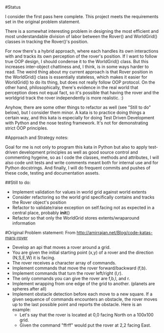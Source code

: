 #Status

I consider the first pass here complete. This project meets the requirements set in the original problem statement.

There is a somewhat interesting problem in designing the most efficient and most understandable division of labor between the Rover() and WorldGrid() classes in tracking the Rover()'s position.

For now there's a hybrid approach, where each handles its own interactions with and tracks its own perception of the rover's position. If I want to follow true OOP design, I should condense it to the WorldGrid() class. But this increases inter-object chattiness and, I think, is in some ways harder to read. The weird thing about my current approach is that Rover position in the WorldGrid() class is essentially stateless, which makes it easier for WorldGrid() to do its thing, but does not really follow OOP protocol. On the other hand, philosophically, there's evidence in the real world that perception does not equal fact, so it's possible that having the rover and the worldgrid track the rover independently is more realistic. :)

Anyhow, there are some other things to refactor as well (see "Still to do" below), but I consider them minor. A kata is to practice doing things a certain way, and this kata is especially for doing Test Driven Development with Python and the nose testing framework. It's not for demonstrating strict OOP principles.

#Approach and Strategy notes:

Goal for me is not only to program this kata in Python but also to apply test-driven development principles as well as good source control and commenting hygeine, so as I code the classes, 
methods and attributes, I will also code unit tests and write comments meant both for internal use and for Python docstrings. And finally, I will do frequent commits and pushes of these 
code, testing and documentation assets.

##Still to do:
- Implement validation for values in world grid against world extents
- Consider refactoring so the world grid specifically contains and tracks the Rover object's position
- Refactor to validate/raise exception on self.facing not as expected in a central place, probably __init__()
- Refactor so that only the WorldGrid stores extents/wraparound information

#Original Problem statement:
From http://amirrajan.net/Blog/code-katas-mars-rover

- Develop an api that moves a rover around a grid.
- You are given the initial starting point (x,y) of a rover and the direction (N,S,E,W) it is facing.
- The rover receives a character array of commands.
- Implement commands that move the rover forward/backward (f,b).
- Implement commands that turn the rover left/right (l,r).
- The only commands you can give the rover are f,b,l, and r.
- Implement wrapping from one edge of the grid to another. (planets are spheres after all)
- Implement obstacle detection before each move to a new square. If a given sequence of commands encounters an obstacle, the rover moves up to the last possible point and reports the obstacle.
Here is an example:
  - Let's say that the rover is located at 0,0 facing North on a 100x100 grid.
  - Given the command "ffrff" would put the rover at 2,2 facing East.
